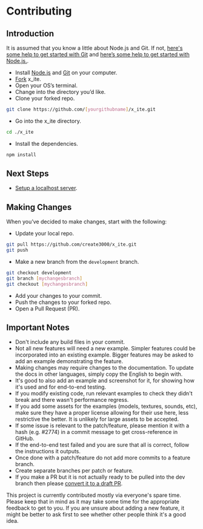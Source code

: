 # Contributing

## Introduction

It is assumed that you know a little about Node.js and Git. If not, [here's some help to get started with Git](https://help.github.com/en/github/using-git) and [here’s some help to get started with Node.js.](https://nodejs.org/en/docs/guides/getting-started-guide/).

* Install [Node.js](https://nodejs.org/) and [Git](https://git-scm.com/) on your computer.
* [Fork](https://help.github.com/en/github/getting-started-with-github/fork-a-repo) x_ite.
* Open your OS’s terminal.
* Change into the directory you’d like.
* Clone your forked repo.

```sh
git clone https://github.com/[yourgithubname]/x_ite.git
```

* Go into the x_ite directory.

```sh
cd ./x_ite
```

* Install the dependencies.

```sh
npm install
```

## Next Steps

* [Setup a localhost server](https://create3000.github.io/x_ite/setup-a-localhost-server/).

## Making Changes

When you’ve decided to make changes, start with the following:

* Update your local repo.

```sh
git pull https://github.com/create3000/x_ite.git
git push
```

* Make a new branch from the `development` branch.

```sh
git checkout development
git branch [mychangesbranch]
git checkout [mychangesbranch]
```

* Add your changes to your commit.
* Push the changes to your forked repo.
* Open a Pull Request (PR).

## Important Notes

* Don't include any build files in your commit.
* Not all new features will need a new example. Simpler features could be incorporated into an existing example. Bigger features may be asked to add an example demonstrating the feature.
* Making changes may require changes to the documentation. To update the docs in other languages, simply copy the English to begin with.
* It's good to also add an example and screenshot for it, for showing how it's used and for end-to-end testing.
* If you modify existing code, run relevant examples to check they didn't break and there wasn't performance regress.
* If you add some assets for the examples (models, textures, sounds, etc), make sure they have a proper license allowing for their use here, less restrictive the better. It is unlikely for large assets to be accepted.
* If some issue is relevant to the patch/feature, please mention it with a hash (e.g. #2774) in a commit message to get cross-reference in GitHub.
* If the end-to-end test failed and you are sure that all is correct, follow the instructions it outputs.
* Once done with a patch/feature do not add more commits to a feature branch.
* Create separate branches per patch or feature.
* If you make a PR but it is not actually ready to be pulled into the dev branch then please [convert it to a draft PR](https://docs.github.com/en/github/collaborating-with-issues-and-pull-requests/changing-the-stage-of-a-pull-request#converting-a-pull-request-to-a-draft).

This project is currently contributed mostly via everyone's spare time. Please keep that in mind as it may take some time for the appropriate feedback to get to you. If you are unsure about adding a new feature, it might be better to ask first to see whether other people think it's a good idea.
